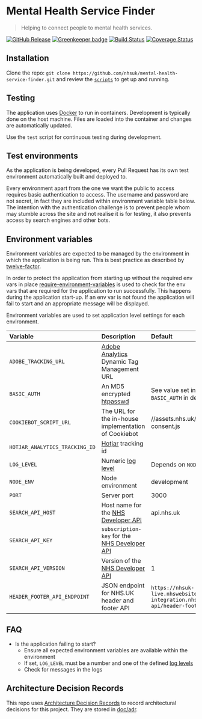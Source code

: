 # Mental Health Service Finder
> Helping to connect people to mental health services.

[![GitHub Release](https://img.shields.io/github/release/nhsuk/mental-health-service-finder.svg)](https://github.com/nhsuk/mental-health-service-finder/releases/latest/)
[![Greenkeeper badge](https://badges.greenkeeper.io/nhsuk/mental-health-service-finder.svg)](https://greenkeeper.io/)
[![Build Status](https://travis-ci.org/nhsuk/mental-health-service-finder.svg?branch=master)](https://travis-ci.org/nhsuk/mental-health-service-finder)
[![Coverage Status](https://coveralls.io/repos/github/nhsuk/mental-health-service-finder/badge.svg?branch=master)](https://coveralls.io/github/nhsuk/mental-health-service-finder?branch=master)

## Installation

Clone the repo: `git clone https://github.com/nhsuk/mental-health-service-finder.git`
and review the [`scripts`](scripts) to get up and running.

## Testing

The application uses [Docker](https://www.docker.com/) to run in containers.
Development is typically done on the host machine. Files are loaded into the
container and changes are automatically updated.

Use the `test` script for continuous testing during development.

## Test environments

As the application is being developed, every Pull Request has its own test
environment automatically built and deployed to.

Every environment apart from the one we want the public to access requires
basic authentication to access. The username and password are not secret, in
fact they are included within environment variable table below.
The intention with the authentication challenge is to prevent people whom may
stumble across the site and not realise it is for testing, it also prevents
access by search engines and other bots.

## Environment variables

Environment variables are expected to be managed by the environment in which
the application is being run. This is best practice as described by
[twelve-factor](https://12factor.net/config).

In order to protect the application from starting up without the required
env vars in place
[require-environment-variables](https://www.npmjs.com/package/require-environment-variables)
is used to check for the env vars that are required for the application to run
successfully.
This happens during the application start-up. If an env var is not found the
application will fail to start and an appropriate message will be displayed.

Environment variables are used to set application level settings for each
environment.

| Variable                           | Description                                                                                         | Default                                             | Required   |
| :--------------------------------- | :-------------------------------------------------------------------------------------------------- | :----------------------------------------           | :--------- |
| `ADOBE_TRACKING_URL`               | [Adobe Analytics](https://www.adobe.com/analytics/adobe-analytics.html) Dynamic Tag Management URL  |                                                     | No         |
| `BASIC_AUTH`                       | An MD5 encrypted [htpasswd](https://httpd.apache.org/docs/2.4/misc/password_encryptions.html)       | See value set in Vault for `BASIC_AUTH` in defaults |            |
| `COOKIEBOT_SCRIPT_URL`             | The URL for the in-house implementation of Cookiebot                                                | //assets.nhs.uk/scripts/cookie-consent.js           |            |
| `HOTJAR_ANALYTICS_TRACKING_ID`     | [Hotjar](https://www.hotjar.com/) tracking id                                                       |                                                     | No         |
| `LOG_LEVEL`                        | Numeric [log level](https://github.com/trentm/node-bunyan#levels)                                   | Depends on `NODE_ENV`                               |            |
| `NODE_ENV`                         | Node environment                                                                                    | development                                         |            |
| `PORT`                             | Server port                                                                                         | 3000                                                |            |
| `SEARCH_API_HOST`                  | Host name for the [NHS Developer API](https://developer.api.nhs.uk/)                                | api.nhs.uk                                          | Yes        |
| `SEARCH_API_KEY`                   | `subscription-key` for the [NHS Developer API](https://developer.api.nhs.uk/)                       |                                                     | Yes        |
| `SEARCH_API_VERSION`               | Version of the [NHS Developer API](https://developer.api.nhs.uk/)                                   | 1                                                   | Yes        |
| `HEADER_FOOTER_API_ENDPOINT`               | JSON endpoint for NHS.UK header and footer API                  | `https://nhsuk-live.nhswebsite-integration.nhs.uk/content-api/header-footer.json`                   | Yes        |

## FAQ

* Is the application failing to start?
  * Ensure all expected environment variables are available within the environment
  * If set, `LOG_LEVEL` must be a number and one of the defined [log levels](https://github.com/trentm/node-bunyan#levels)
  * Check for messages in the logs

## Architecture Decision Records

This repo uses
[Architecture Decision Records](http://thinkrelevance.com/blog/2011/11/15/documenting-architecture-decisions)
to record architectural decisions for this project.
They are stored in [doc/adr](doc/adr).
